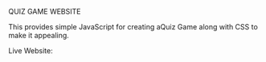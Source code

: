QUIZ GAME WEBSITE

This provides simple JavaScript for creating aQuiz Game along with CSS to make it appealing. 

Live Website: []()

